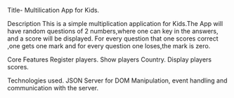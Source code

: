 Title- Multilication App for Kids.

Description
This is a simple multiplication application for Kids.The App will have random questions of 2 numbers,where one can key in the answers, and a score will be displayed. For every question that one scores correct ,one gets one mark and for every question one loses,the mark is zero.

Core Features
Register players. 
Show players Country.
Display players scores.

Technologies used.
JSON Server for DOM Manipulation, event handling and communication with the server.
